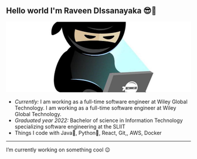 ## Hello world I'm Raveen DIssanayaka 😎👋

![Banner Image](./ninja.jpg)
<!--
**RaveenDi/RaveenDi** is a ✨ _special_ ✨ repository because its `README.md` (this file) appears on your GitHub profile.
-->
 - <i>Currently:</i> I am working as a full-time software engineer at Wiley Global Technology. I am working as a full-time software engineer at Wiley Global Technology.
 - <i>Graduated year 2022:</i> Bachelor of science in Information Technology specializing software engineering at the SLIIT
 - Things I code with Java🍵, Python🐍, React, Git,, AWS, Docker

----------------------------------------------------------------------------------------------------------------------------

I’m currently working on something cool 😉